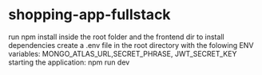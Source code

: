 # shopping-app-fullstack

run npm install inside the root folder and the frontend dir to install dependencies
create a .env file in the root directory with the folowing ENV variables: MONGO_ATLAS_URL,SECRET_PHRASE, JWT_SECRET_KEY
starting the application: npm run dev
